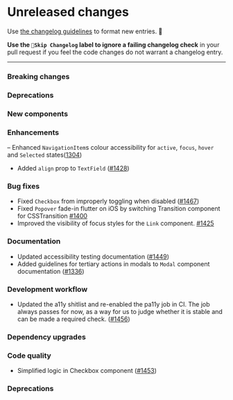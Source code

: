 # Unreleased changes

Use [the changelog guidelines](https://git.io/polaris-changelog-guidelines) to format new entries. 💜

**Use the `🤖Skip Changelog` label to ignore a failing changelog check** in your pull request if you feel the code changes do not warrant a changelog entry.

---

### Breaking changes

### Deprecations

### New components

### Enhancements

– Enhanced `NavigationItem`s colour accessibility for `active`, `focus`, `hover` and `Selected` states([1304](https://github.com/Shopify/polaris-react/pull/1304))

- Added `align` prop to `TextField` ([#1428](https://github.com/Shopify/polaris-react/pull/1428))

### Bug fixes

- Fixed `Checkbox` from improperly toggling when disabled ([#1467](https://github.com/Shopify/polaris-react/pull/1467))
- Fixed `Popover` fade-in flutter on iOS by switching Transition component for CSSTransition [#1400](https://github.com/Shopify/polaris-react/pull/1400)
- Improved the visibility of focus styles for the `Link` component. [#1425](https://github.com/Shopify/polaris-react/pull/1425)

### Documentation

- Updated accessibility testing documentation ([#1449](https://github.com/Shopify/polaris-react/pull/1449))
- Added guidelines for tertiary actions in modals to `Modal` component documentation ([#1336](https://github.com/Shopify/polaris-react/pull/1336))

### Development workflow

- Updated the a11y shitlist and re-enabled the pa11y job in CI. The job always passes for now, as a way for us to judge whether it is stable and can be made a required check. ([#1456](https://github.com/Shopify/polaris-react/pull/1456))

### Dependency upgrades

### Code quality

- Simplified logic in Checkbox component ([#1453](https://github.com/Shopify/polaris-react/pull/1453))

### Deprecations
